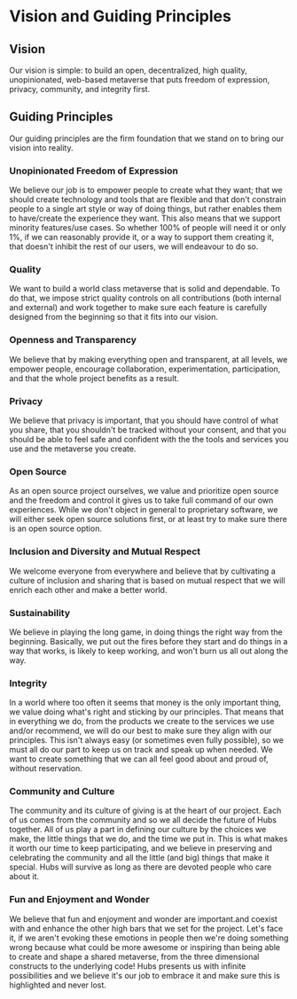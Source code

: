 # Vision and Guiding Principles

## Vision

Our vision is simple: to build an open, decentralized, high quality, unopinionated, web-based metaverse that puts freedom of expression, privacy, community, and integrity first.

## Guiding Principles

Our guiding principles are the firm foundation that we stand on to bring our vision into reality.

### Unopinionated Freedom of Expression

We believe our job is to empower people to create what they want; that we should create technology and tools that are flexible and that don't constrain people to a single art style or way of doing things, but rather enables them to have/create the experience they want.  This also means that we support minority features/use cases.  So whether 100% of people will need it or only 1%, if we can reasonably provide it, or a way to support them creating it, that doesn't inhibit the rest of our users, we will endeavour to do so.

### Quality

We want to build a world class metaverse that is solid and dependable.  To do that, we impose strict quality controls on all contributions (both internal and external) and work together to make sure each feature is carefully designed from the beginning so that it fits into our vision.

### Openness and Transparency

We believe that by making everything open and transparent, at all levels, we empower people, encourage collaboration, experimentation, participation, and that the whole project benefits as a result.

### Privacy

We believe that privacy is important, that you should have control of what you share, that you shouldn't be tracked without your consent, and that you should be able to feel safe and confident with the the tools and services you use and the metaverse you create.

### Open Source

As an open source project ourselves, we value and prioritize open source and the freedom and control it gives us to take full command of our own experiences.  While we don't object in general to proprietary software, we will either seek open source solutions first, or at least try to make sure there is an open source option.

### Inclusion and Diversity and Mutual Respect

We welcome everyone from everywhere and believe that by cultivating a culture of inclusion and sharing that is based on mutual respect that we will enrich each other and make a better world.

### Sustainability

We believe in playing the long game, in doing things the right way from the beginning.  Basically, we put out the fires before they start and do things in a way that works, is likely to keep working, and won't burn us all out along the way.

### Integrity

In a world where too often it seems that money is the only important thing, we value doing what's right and sticking by our principles.  That means that in everything we do, from the products we create to the services we use and/or recommend, we will do our best to make sure they align with our principles.  This isn't always easy (or sometimes even fully possible), so we must all do our part to keep us on track and speak up when needed.  We want to create something that we can all feel good about and proud of, without reservation.

### Community and Culture

The community and its culture of giving is at the heart of our project.  Each of us comes from the community and so we all decide the future of Hubs together.  All of us play a part in defining our culture by the choices we make, the little things that we do, and the time we put in.  This is what makes it worth our time to keep participating, and we believe in preserving and celebrating the community and all the little (and big) things that make it special.  Hubs will survive as long as there are devoted people who care about it.

### Fun and Enjoyment and Wonder

We believe that fun and enjoyment and wonder are important.and coexist with and enhance the other high bars that we set for the project.  Let's face it, if we aren't evoking these emotions in people then we're doing something wrong because what could be more awesome or inspiring than being able to create and shape a shared metaverse, from the three dimensional constructs to the underlying code!  Hubs presents us with infinite possibilities and we believe it's our job to embrace it and make sure this is highlighted and never lost.



